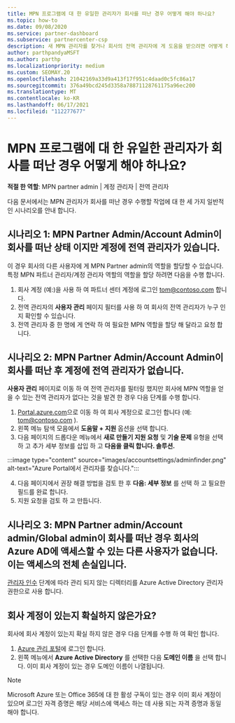 ```yaml
---
title: MPN 프로그램에 대 한 유일한 관리자가 회사를 떠난 경우 어떻게 해야 하나요?
ms.topic: how-to
ms.date: 09/08/2020
ms.service: partner-dashboard
ms.subservice: partnercenter-csp
description: 새 MPN 관리자를 찾거나 회사의 전역 관리자에 게 도움을 받으려면 어떻게 해야 하는지 알아보세요. 또한 새 파트너 센터 전역 관리자를 추가 하는 방법에 대해 알아봅니다.
author: parthpandyaMSFT
ms.author: parthp
ms.localizationpriority: medium
ms.custom: SEOMAY.20
ms.openlocfilehash: 21042169a33d9a413f17f951c4daad0c5fc86a17
ms.sourcegitcommit: 376a49bcd245d3358a78871128761175a96ec200
ms.translationtype: MT
ms.contentlocale: ko-KR
ms.lasthandoff: 06/17/2021
ms.locfileid: "112277677"
---
```

# <a name="what-to-do-if-the-only-admin-for-your-mpn-program-has-left-the-company"></a>MPN 프로그램에 대 한 유일한 관리자가 회사를 떠난 경우 어떻게 해야 하나요?

**적절 한 역할**: MPN partner admin | 계정 관리자 | 전역 관리자

다음 문서에서는 MPN 관리자가 회사를 떠난 경우 수행할 작업에 대 한 세 가지 일반적인 시나리오를 안내 합니다.

## <a name="scenario-1-mpn-partner-adminaccount-admin-has-left-the-company-but-there-are-still-global-admins-in-the-account"></a>시나리오 1: MPN Partner Admin/Account Admin이 회사를 떠난 상태 이지만 계정에 전역 관리자가 있습니다.

이 경우 회사의 다른 사용자에 게 MPN Partner admin의 역할을 할당할 수 있습니다. 특정 MPN 파트너 관리자/계정 관리자 역할의 역할을 할당 하려면 다음을 수행 합니다.

1. 회사 계정 (예:)을 사용 하 여 파트너 센터 계정에 로그인 tom@contoso.com 합니다.
1. 전역 관리자의 **사용자 관리** 페이지 필터를 사용 하 여 회사의 전역 관리자가 누구 인지 확인할 수 있습니다. 
1. 전역 관리자 중 한 명에 게 연락 하 여 필요한 MPN 역할을 할당 해 달라고 요청 합니다. 

## <a name="scenario-2-mpn-partner-adminaccount-admin-has-left-the-company-and-there-are-no-global-admins-in-the-account"></a>시나리오 2: MPN Partner Admin/Account Admin이 회사를 떠난 후 계정에 전역 관리자가 없습니다. 

**사용자 관리** 페이지로 이동 하 여 전역 관리자를 필터링 했지만 회사에 MPN 역할을 얻을 수 있는 전역 관리자가 없다는 것을 발견 한 경우 다음 단계를 수행 합니다.

1. [Portal.azure.com](https://ms.portal.azure.com/)으로 이동 하 여 회사 계정으로 로그인 합니다 (예: tom@contoso.com ). 
1. 왼쪽 메뉴 탐색 모음에서 **도움말 + 지원** 옵션을 선택 합니다.
1. 다음 페이지의 드롭다운 메뉴에서 **새로 만들기 지원 요청** 및 **기술 문제** 유형을 선택 하 고 추가 세부 정보를 삽입 하 고 **다음을 클릭 합니다. 솔루션.**

:::image type="content" source="images/accountsettings/adminfinder.png" alt-text="Azure Portal에서 관리자를 찾습니다.":::

4. 다음 페이지에서 권장 해결 방법을 검토 한 후 **다음: 세부 정보** 를 선택 하 고 필요한 필드를 완료 합니다.
1. 지원 요청을 검토 하 고 만듭니다.


## <a name="scenario-3-mpn-partner-adminaccount-adminglobal-admin-has-left-the-company-and-there-are-no-other-users-who-can-access-the-companys-azure-ad-this-is-a-complete-loss-of-access"></a>시나리오 3: MPN Partner admin/Account admin/Global admin이 회사를 떠난 경우 회사의 Azure AD에 액세스할 수 있는 다른 사용자가 없습니다. 이는 액세스의 전체 손실입니다.

[관리자 인수](/azure/active-directory/users-groups-roles/domains-admin-takeover#internal-admin-takeover) 단계에 따라 관리 되지 않는 디렉터리를 Azure Active Directory 관리자 권한으로 사용 합니다.

## <a name="not-sure-if-your-company-already-has-a-work-account"></a>회사 계정이 있는지 확실하지 않은가요?

회사에 회사 계정이 있는지 확실 하지 않은 경우 다음 단계를 수행 하 여 확인 합니다.

1. [Azure 관리 포털](https://ms.portal.azure.com)에 로그인 합니다.
2. 왼쪽 메뉴에서 **Azure Active Directory** 를 선택한 다음 **도메인 이름** 을 선택 합니다.
이미 회사 계정이 있는 경우 도메인 이름이 나열됩니다.

>[!Note]
>Microsoft Azure 또는 Office 365에 대 한 활성 구독이 있는 경우 이미 회사 계정이 있으며 로그인 자격 증명은 해당 서비스에 액세스 하는 데 사용 되는 자격 증명과 동일 해야 합니다.